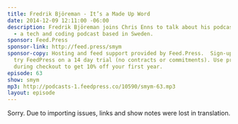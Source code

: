 ```yaml
---
title: Fredrik Björeman - It’s a Made Up Word
date: 2014-12-09 12:11:00 -06:00
description: Fredrik Björeman joins Chris Enns to talk about his podcast Kodsnack
  - a tech and coding podcast based in Sweden.
sponsor: Feed.Press
sponsor-link: http://feed.press/smym
sponsor-copy: Hosting and feed support provided by Feed.Press.  Sign-up today and
  try FeedPress on a 14 day trial (no contracts or commitments). Use promo code "smym"
  during checkout to get 10% off your first year.
episode: 63
show: smym
mp3: http://podcasts-1.feedpress.co/10590/smym-63.mp3
layout: episode
---
```


Sorry. Due to importing issues, links and show notes were lost in translation.
